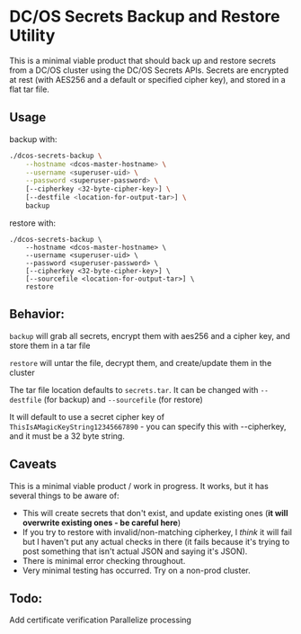 # DC/OS Secrets Backup and Restore Utility
This is a minimal viable product that should back up and restore secrets from a DC/OS cluster using the DC/OS Secrets APIs.  Secrets are encrypted at rest (with AES256 and a default or specified cipher key), and stored in a flat tar file.

## Usage
backup with:
```bash
./dcos-secrets-backup \
    --hostname <dcos-master-hostname> \
    --username <superuser-uid> \
    --password <superuser-password> \
    [--cipherkey <32-byte-cipher-key>] \
    [--destfile <location-for-output-tar>] \
    backup
```


restore with:
```
./dcos-secrets-backup \
    --hostname <dcos-master-hostname> \
    --username <superuser-uid> \
    --password <superuser-password> \
    [--cipherkey <32-byte-cipher-key>] \
    [--sourcefile <location-for-output-tar>] \
    restore
```

## Behavior:
`backup` will grab all secrets, encrypt them with aes256 and a cipher key, and store them in a tar file


`restore` will untar the file, decrypt them, and create/update them in the cluster


The tar file location defaults to `secrets.tar`.  It can be changed with `--destfile` (for backup) and `--sourcefile` (for restore)


It will default to use a secret cipher key of `ThisIsAMagicKeyString12345667890` - you can specify this with --cipherkey, and it must be a 32 byte string.


## Caveats
This is a minimal viable product / work in progress.  It works, but it has several things to be aware of:
* This will create secrets that don't exist, and update existing ones (**it will overwrite existing ones - be careful here**)
* If you try to restore with invalid/non-matching cipherkey, I *think* it will fail but I haven't put any actual checks in there (it fails because it's trying to post something that isn't actual JSON and saying it's JSON).
* There is minimal error checking throughout.
* Very minimal testing has occurred.  Try on a non-prod cluster.

## Todo:
Add certificate verification
Parallelize processing